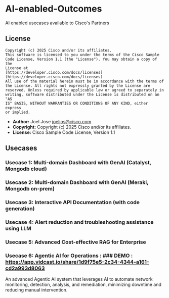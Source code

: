 
# AI-enabled-Outcomes

AI enabled usecases available to Cisco's Partners

## License

```text
Copyright (c) 2025 Cisco and/or its affiliates.
This software is licensed to you under the terms of the Cisco Sample
Code License, Version 1.1 (the "License"). You may obtain a copy of the
License at
[https://developer.cisco.com/docs/licenses](https://developer.cisco.com/docs/licenses)
All use of the material herein must be in accordance with the terms of
the License. All rights not expressly granted by the License are
reserved. Unless required by applicable law or agreed to separately in
writing, software distributed under the License is distributed on an "AS
IS" BASIS, WITHOUT WARRANTIES OR CONDITIONS OF ANY KIND, either express
or implied.
```

* **Author:** Joel Jose <joeljos@cisco.com>
* **Copyright:** Copyright (c) 2025 Cisco and/or its affiliates.
* **License:** Cisco Sample Code License, Version 1.1

## Usecases

### Usecase 1: Multi-domain Dashboard with GenAI (Catalyst, Mongodb cloud)

### Usecase 2: Multi-domain Dashboard with GenAI (Meraki, Mongodb on-prem)

### Usecase 3: Interactive API Documentation (with code generation)

### Usecase 4: Alert reduction and troubleshooting assistance using LLM

### Usecase 5: Advanced Cost-effective RAG for Enterprise

### Usecase 6: Agentic AI for Operations : ### DEMO : https://app.vidcast.io/share/1d9f75e5-2c34-4344-a161-cd2a993d8063
An advanced Agentic AI system that leverages AI to automate network monitoring, detection, analysis, and remediation, minimizing downtime and reducing manual intervention.


